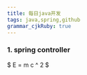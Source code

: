 ```yaml
---
title: 每日java开发
tags: java,spring,github
grammar_cjkRuby: true
---
```

### 1. spring controller

$ E = m c ^ 2 $

